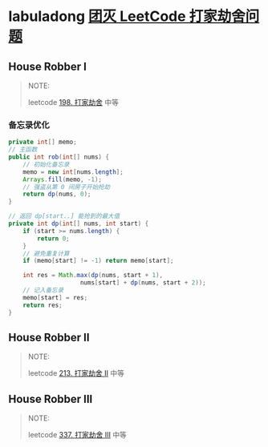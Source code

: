 # labuladong [团灭 LeetCode 打家劫舍问题](https://mp.weixin.qq.com/s/z44hk0MW14_mAQd7988mfw)



## House Robber I

> NOTE: 
>
> leetcode [198. 打家劫舍](https://leetcode-cn.com/problems/house-robber/) 中等



### 备忘录优化

```Java
private int[] memo;
// 主函数
public int rob(int[] nums) {
    // 初始化备忘录
    memo = new int[nums.length];
    Arrays.fill(memo, -1);
    // 强盗从第 0 间房子开始抢劫
    return dp(nums, 0);
}

// 返回 dp[start..] 能抢到的最大值
private int dp(int[] nums, int start) {
    if (start >= nums.length) {
        return 0;
    }
    // 避免重复计算
    if (memo[start] != -1) return memo[start];

    int res = Math.max(dp(nums, start + 1), 
                    nums[start] + dp(nums, start + 2));
    // 记入备忘录
    memo[start] = res;
    return res;
}
```

## House Robber II

> NOTE:
>
> leetcode [213. 打家劫舍 II](https://leetcode-cn.com/problems/house-robber-ii/) 中等
>
> 





## House Robber III

> NOTE: 
>
> leetcode [337. 打家劫舍 III](https://leetcode-cn.com/problems/house-robber-iii/) 中等
>
> 
